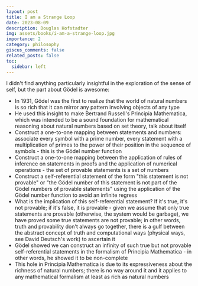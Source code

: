```yaml
---
layout: post
title: I am a Strange Loop
date: 2023-08-09
description: Douglas Hofstadter
img: assets/books/i-am-a-strange-loop.jpg
importance: 2
category: philosophy
giscus_comments: false
related_posts: false
toc:
  sidebar: left
---
```


I didn't find anything particularly insightful in the exploration of the sense of self, but the part about Gödel is awesome:
- In 1931, Gödel was the first to realize that the world of natural numbers is so rich that it can mirror any pattern involving objects of any type
- He used this insight to make Bertrand Russell's Principia Mathematica, which was intended to be a sound foundation for mathematical reasoning about natural numbers based on set theory, talk about itself 
- Construct a one-to-one mapping between statements and numbers: associate every symbol with a prime number, every statement with a multiplication of primes to the power of their position in the sequence of symbols - this is the Gödel number function
- Construct a one-to-one mapping between the application of rules of inference on statements in proofs and the application of numerical operations - the set of provable statements is a set of numbers 
- Construct a self-referential statement of the form "this statement is not provable" or "the Gödel number of this statement is not part of the Gödel numbers of provable statements" using the application of the Gödel number function to avoid an infinite regress 
- What is the implication of this self-referential statement? If it's true, it's not provable; if it's false, it is provable - given we assume that only true statements are provable (otherwise, the system would be garbage), we have proved some true statements are not provable; in other words, truth and provability don't always go together, there is a gulf between the abstract concept of truth and computational ways (physical ways, see David Deutsch's work) to ascertain it
- Gödel showed we can construct an infinity of such true but not provable self-referential statements in the formalism of Principia Mathematica - in other words, he showed it to be non-complete 
- This hole in Principia Mathematica is due to its expressiveness about the richness of natural numbers; there is no way around it and it applies to any mathematical formalism at least as rich as natural numbers
